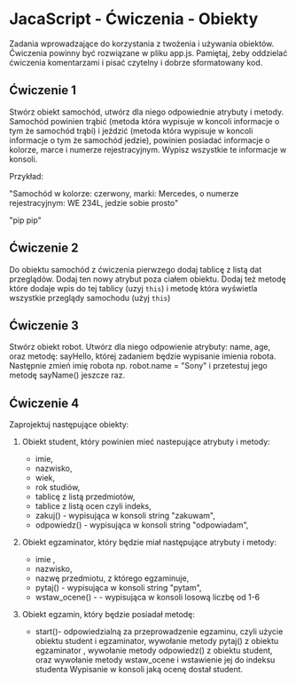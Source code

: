 # JacaScript - Ćwiczenia - Obiekty

Zadania wprowadzające do korzystania z twożenia i używania obiektów. 
Ćwiczenia powinny być rozwiązane w pliku app.js. 
Pamiętaj, żeby oddzielać ćwiczenia komentarzami i pisać czytelny i dobrze sformatowany kod. 


## Ćwiczenie 1

Stwórz obiekt samochód, utwórz dla niego odpowiednie atrybuty i metody. 
Samochód powinien trąbić (metoda która wypisuje w koncoli informacje o tym że samochód trąbi) i jeździć (metoda która wypisuje w koncoli informacje o tym że samochód jedzie), powinien posiadać informacje o kolorze, marce i numerze rejestracyjnym.
Wypisz wszystkie te informacje w konsoli.

Przykład:

"Samochód w kolorze: czerwony, marki: Mercedes, o numerze rejestracyjnym: WE 234L, jedzie sobie prosto"

"pip pip" 

## Ćwiczenie 2

Do obiektu samochód z ćwiczenia pierwzego dodaj tablicę z listą dat przeglądów. Dodaj ten nowy atrybut poza 
ciałem obiektu. Dodaj też metodę które dodaje wpis do tej tablicy (uzyj ```this```) i metodę która wyświetla wszystkie przeglądy samochodu (użyj ```this```)

## Ćwiczenie 3

Stwórz obiekt robot. Utwórz dla niego odpowienie atrybuty: name, age, oraz metodę: sayHello, której zadaniem będzie wypisanie
imienia robota. Następnie zmień imię robota np. robot.name = "Sony" i przetestuj jego metodę sayName() jeszcze raz.

## Ćwiczenie 4

Zaprojektuj następujące obiekty:

1. Obiekt student, który powinien mieć nastepujące atrybuty i metody: 
    * imie, 
    * nazwisko, 
    * wiek, 
    * rok studiów, 
    * tablicę z listą przedmiotów, 
    * tablice z listą ocen czyli indeks,  
    * zakuj() - wypisująca w konsoli string "zakuwam", 
    * odpowiedz() - wypisująca w konsoli string "odpowiadam", 

2. Obiekt egzaminator, który będzie miał następujące atrybuty i metody:
    * imie , 
    * nazwisko, 
    * nazwę przedmiotu, z którego egzaminuje,
    * pytaj() - wypisująca w konsoli string "pytam", 
    * wstaw_ocene() - - wypisująca w konsoli losową liczbę od 1-6

3. Obiekt egzamin, który będzie posiadał metodę:
    * start()- odpowiedzialną za przeprowadzenie egzaminu, czyli użycie obiektu student i egzaminator, 
     wywołanie metody pytaj()  z obiektu egzaminator , 
     wywołanie metody odpowiedz() z obiektu student, 
     oraz wywołanie metody wstaw_ocene  i wstawienie jej do indeksu studenta
     Wypisanie w konsoli jaką ocenę dostał student.
